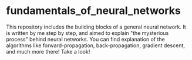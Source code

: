 # fundamentals_of_neural_networks
This repository includes the building blocks of a general neural network. It is written by me step by step, and aimed to explain "the mysterious process" behind neural networks.  You can find explanation of the algorithms like forward-propagation, back-propagation, gradient descent, and much more there! Take a look!

